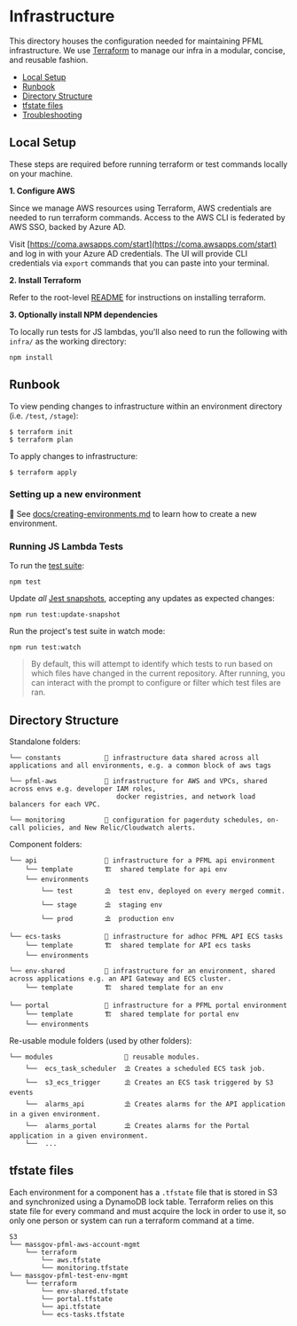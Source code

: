 # Infrastructure

This directory houses the configuration needed for maintaining PFML infrastructure.
We use [Terraform](https://terraform.io) to manage our infra in a modular, concise, and reusable fashion.

- [Local Setup](#local-setup)
- [Runbook](#runbook)
- [Directory Structure](#directory-structure)
- [tfstate files](#tfstate-files)
- [Troubleshooting](#troubleshooting)

## Local Setup

These steps are required before running terraform or test commands locally on your machine.

<b>1. Configure AWS</b>

Since we manage AWS resources using Terraform, AWS credentials are needed to run terraform commands. Access to the AWS CLI is federated by AWS SSO, backed by Azure AD.

Visit [https://coma.awsapps.com/start](https://coma.awsapps.com/start) and log in with your Azure AD credentials. The UI will provide CLI credentials via `export` commands that you can paste into your terminal.

<b>2. Install Terraform</b>

Refer to the root-level [README](../README.md) for instructions on installing terraform.

<b>3. Optionally install NPM dependencies</b>

To locally run tests for JS lambdas, you'll also need to run the following with `infra/` as the working directory:

```
npm install
```

</p>
</details>

## Runbook

To view pending changes to infrastructure within an environment directory (i.e. `/test`, `/stage`):

```
$ terraform init
$ terraform plan
```

To apply changes to infrastructure:

```
$ terraform apply
```

### Setting up a new environment

🔗 See [docs/creating-environments.md](../docs/creating-environments.md) to learn how to create a new environment.

### Running JS Lambda Tests

To run the [test suite](../docs/tests.md):

```
npm test
```

Update _all_ [Jest snapshots](../docs/tests.md#Snapshot%20tests), accepting any updates as expected changes:

```
npm run test:update-snapshot
```

Run the project's test suite in watch mode:

```
npm run test:watch
```

> By default, this will attempt to identify which tests to run based on which files have changed in the current repository. After running, you can interact with the prompt to configure or filter which test files are ran.

## Directory Structure

Standalone folders:

```
└── constants           🏡 infrastructure data shared across all applications and all environments, e.g. a common block of aws tags

└── pfml-aws            🏡 infrastructure for AWS and VPCs, shared across envs e.g. developer IAM roles,
                           docker registries, and network load balancers for each VPC.

└── monitoring          🏡 configuration for pagerduty schedules, on-call policies, and New Relic/Cloudwatch alerts.
```

Component folders:

```
└── api                 🏡 infrastructure for a PFML api environment
    └── template        🏗  shared template for api env
    └── environments
        └── test        ⛱  test env, deployed on every merged commit.
        └── stage       ⛱  staging env
        └── prod        ⛱  production env

└── ecs-tasks           🏡 infrastructure for adhoc PFML API ECS tasks
    └── template        🏗  shared template for API ecs tasks
    └── environments

└── env-shared          🏡 infrastructure for an environment, shared across applications e.g. an API Gateway and ECS cluster.
    └── template        🏗  shared template for an env

└── portal              🏡 infrastructure for a PFML portal environment
    └── template        🏗  shared template for portal env
    └── environments

```

Re-usable module folders (used by other folders):

```
└── modules                  🏡 reusable modules.
    └──  ecs_task_scheduler  ⛱ Creates a scheduled ECS task job.
    └──  s3_ecs_trigger      ⛱ Creates an ECS task triggered by S3 events
    └──  alarms_api          ⛱ Creates alarms for the API application in a given environment.
    └──  alarms_portal       ⛱ Creates alarms for the Portal application in a given environment.
    └──  ...
```

## tfstate files

Each environment for a component has a `.tfstate` file that is stored in S3 and synchronized using a DynamoDB lock table.
Terraform relies on this state file for every command and must acquire the lock in order to use it, so only one person or system can run a terraform command at a time.

```
S3
└── massgov-pfml-aws-account-mgmt
    └── terraform
        └── aws.tfstate
        └── monitoring.tfstate
└── massgov-pfml-test-env-mgmt
    └── terraform
        └── env-shared.tfstate
        └── portal.tfstate
        └── api.tfstate
        └── ecs-tasks.tfstate
```
